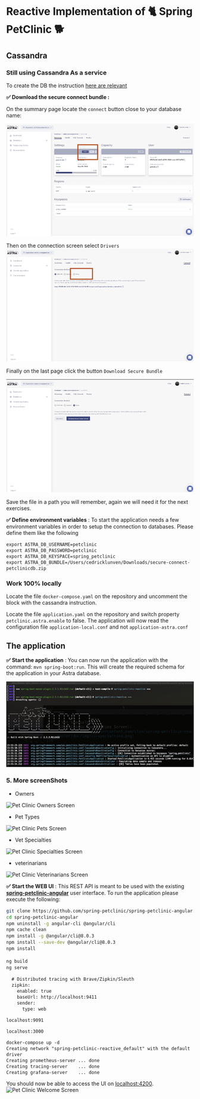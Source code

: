 # Reactive Implementation of 🐈 Spring PetClinic 🐕

## Cassandra

### Still using Cassandra As a service

To create the DB the instruction [here are relevant](../spring-petclinic-reactive#1-start-the-database)

**✅ Download the secure connect bundle :**

On the summary page locate the `connect` button close to your database name:

![my-pic](https://github.com/datastaxdevs/shared-assets/blob/master/astra/summary-1000-connect.png?raw=true)

Then on the connection screen select `Drivers`
![my-pic](https://github.com/datastaxdevs/shared-assets/blob/master/astra/connect-rest-driver.png?raw=true)

Finally on the last page click the button `Download Secure Bundle`

![my-pic](https://github.com/datastaxdevs/shared-assets/blob/master/astra/connect-driver-1000.png?raw=true)

Save the file in a path you will remember, again we will need it for the next exercises.

**✅ Define environment variables** : To start the application needs a few environment variables in order to setup the connection to databases. Please define them like the following

```
export ASTRA_DB_USERNAME=petclinic
export ASTRA_DB_PASSWORD=petclinic
export ASTRA_DB_KEYSPACE=spring_petclinic
export ASTRA_DB_BUNDLE=/Users/cedricklunven/Downloads/secure-connect-petclinicdb.zip
```

### Work 100% locally

Locate the file `docker-compose.yaml` on the repository and uncomment the block with the cassandra instruction.

Locate the file `application.yaml`  on the repository and switch property `petclinic.astra.enable` to false. The application will now read the configuration file `application-local.conf` and not `application-astra.conf`


## The application


**✅ Start the application** : You can now run the application with the command: `mvn spring-boot:run`. This will create the required schema for the application in your Astra database.

![image](doc/img/exec-local.png?raw=true)

### 5. More screenShots

- Owners

![Pet Clinic Owners Screen](https://raw.githubusercontent.com/clun/spring-petclinic-reactive/master/doc/img/ui-owners.png)

- Pet Types

![Pet Clinic Pets Screen](https://raw.githubusercontent.com/clun/spring-petclinic-reactive/master/doc/img/ui-pettypes.png)

- Vet Specialties

![Pet Clinic Specialties Screen](https://raw.githubusercontent.com/clun/spring-petclinic-reactive/master/doc/img/ui-specialties.png)

- veterinarians

![Pet Clinic Veterinarians Screen](https://raw.githubusercontent.com/clun/spring-petclinic-reactive/master/doc/img/ui-veterinarians.png)

**✅ Start the WEB UI** : This REST API is meant to be used with the existing **[spring-petclinic-angular](https://github.com/spring-petclinic/spring-petclinic-angular)** user interface. To run the application please execute the following:

```bash
git clone https://github.com/spring-petclinic/spring-petclinic-angular.git
cd spring-petclinic-angular
npm uninstall -g angular-cli @angular/cli
npm cache clean
npm install -g @angular/cli@8.0.3
npm install --save-dev @angular/cli@8.0.3
npm install

ng build
ng serve
```

```
  # Distributed tracing with Brave/Zipkin/Sleuth
  zipkin:
    enabled: true
    baseUrl: http://localhost:9411
    sender:
      type: web
```

```
localhost:9091
```

```
localhost:3000
```

```
docker-compose up -d
Creating network "spring-petclinic-reactive_default" with the default driver
Creating prometheus-server ... done
Creating tracing-server    ... done
Creating grafana-server    ... done
```


You should now be able to access the UI on [localhost:4200](http://localhost:4200).
![Pet Clinic Welcome Screen](https://raw.githubusercontent.com/clun/spring-petclinic-reactive/master/doc/img/ui-top.png)